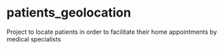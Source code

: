 # patients_geolocation
Project to locate patients in order to facilitate their home appointments by medical specialists 
